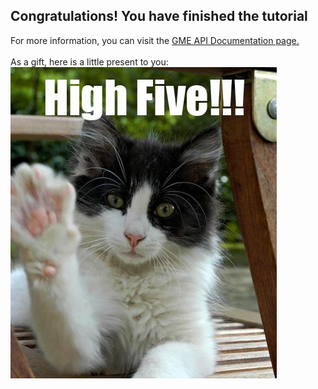 <h2>Congratulations! You have finished the tutorial</h2>For more information, you can visit the <a href = "https://developers.google.com/maps-engine">GME API Documentation page.</a>
      <br><br>As a gift, here is a little present to you:
      <img src = "Images/highfive-cat.jpg" class = "highfive-cat"/>